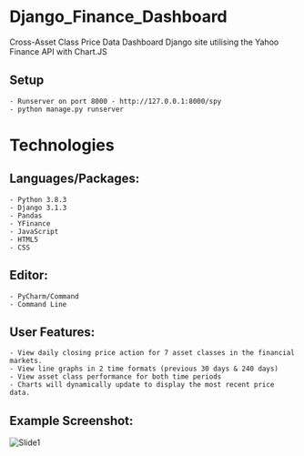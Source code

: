 # Django_Finance_Dashboard

Cross-Asset Class Price Data Dashboard
Django site utilising the Yahoo Finance API with Chart.JS

## Setup

    - Runserver on port 8000 - http://127.0.0.1:8000/spy
    - python manage.py runserver

# Technologies
## Languages/Packages:

    - Python 3.8.3
    - Django 3.1.3
    - Pandas
    - YFinance
    - JavaScript
    - HTML5
    - CSS

## Editor:

    - PyCharm/Command
    - Command Line

## User Features:

    - View daily closing price action for 7 asset classes in the financial markets.
    - View line graphs in 2 time formats (previous 30 days & 240 days)
    - View asset class performance for both time periods
    - Charts will dynamically update to display the most recent price data.

## Example Screenshot:

![Slide1](https://user-images.githubusercontent.com/72507931/102626800-356ccd00-413f-11eb-9af6-5bbbf6330b33.JPG)
